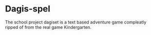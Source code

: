 # Dagis-spel

The school project dagiset is a text based adventure game compleatly ripped of from the real game Kindergarten.
